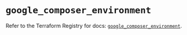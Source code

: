 # `google_composer_environment`

Refer to the Terraform Registry for docs: [`google_composer_environment`](https://registry.terraform.io/providers/hashicorp/google/6.8.0/docs/resources/composer_environment).
